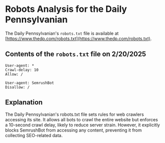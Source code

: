 # Robots Analysis for the Daily Pennsylvanian

The Daily Pennsylvanian's `robots.txt` file is available at
[https://www.thedp.com/robots.txt](https://www.thedp.com/robots.txt).

## Contents of the `robots.txt` file on 2/20/2025

```
User-agent: *
Crawl-delay: 10
Allow: /

User-agent: SemrushBot
Disallow: /
```

## Explanation

The Daily Pennsylvanian's robots.txt file sets rules for web crawlers accessing its site. It allows all bots to crawl the entire website but enforces a 10-second crawl delay, likely to reduce server strain. However, it explicitly blocks SemrushBot from accessing any content, preventing it from collecting SEO-related data. 
